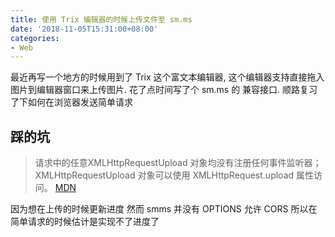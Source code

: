 ```yaml
---
title: 使用 Trix 编辑器的时候上传文件至 sm.ms
date: '2018-11-05T15:31:00+08:00'
categories:
- Web
---
```

最近再写一个地方的时候用到了 Trix 这个富文本编辑器, 这个编辑器支持直接拖入图片到编辑器窗口来上传图片. 花了点时间写了个 sm.ms 的 兼容接口. 顺路复习了下如何在浏览器发送简单请求

<!--more-->

<script src="https://gist.github.com/Indexyz/4f2ee64db1955d5b23f3016bc44dd141.js"></script>

## 踩的坑
> 请求中的任意XMLHttpRequestUpload 对象均没有注册任何事件监听器；XMLHttpRequestUpload 对象可以使用 XMLHttpRequest.upload 属性访问。 [MDN][1]

因为想在上传的时候更新进度 然而 smms 并没有 OPTIONS 允许 CORS 所以在简单请求的时候估计是实现不了进度了

  [1]: https://developer.mozilla.org/zh-CN/docs/Web/HTTP/Access_control_CORS
